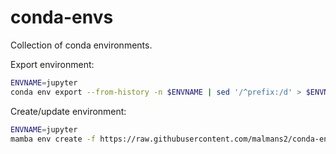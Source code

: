 # conda-envs
Collection of conda environments.

Export environment:
```bash
ENVNAME=jupyter
conda env export --from-history -n $ENVNAME | sed '/^prefix:/d' > $ENVNAME.yml && conda env export -n $ENVNAME | sed -ne '/pip:/,$ p' | sed '/^prefix:/d' >> $ENVNAME.yml
```

Create/update environment:
```bash
ENVNAME=jupyter
mamba env create -f https://raw.githubusercontent.com/malmans2/conda-envs/main/$ENVNAME.yml || mamba env update -f https://raw.githubusercontent.com/malmans2/conda-envs/main/$ENVNAME.yml
```
